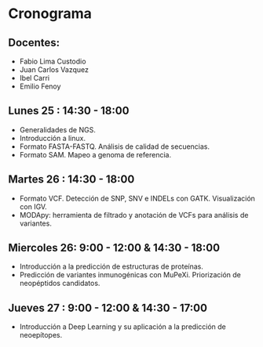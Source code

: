 # Cronograma

## Docentes:
* Fabio Lima Custodio
* Juan Carlos Vazquez
* Ibel Carri
* Emilio Fenoy

## Lunes 25 : 14:30 - 18:00
* Generalidades de NGS.
* Introducción a linux.
* Formato FASTA-FASTQ. Análisis de calidad de secuencias.
* Formato SAM. Mapeo a genoma de referencia.

## Martes 26 : 14:30 - 18:00
* Formato VCF. Detección de SNP, SNV e INDELs con GATK. Visualización con IGV.
* MODApy: herramienta de filtrado y anotación de VCFs para análisis de variantes.

## Miercoles 26: 9:00 - 12:00 & 14:30 - 18:00
* Introducción a la predicción de estructuras de proteínas.
* Predicción de variantes inmunogénicas con MuPeXi. Priorización de neopéptidos candidatos.

## Jueves 27 : 9:00 - 12:00 & 14:30 - 17:00
* Introducción a Deep Learning y su aplicación a la predicción de neoepítopes.
